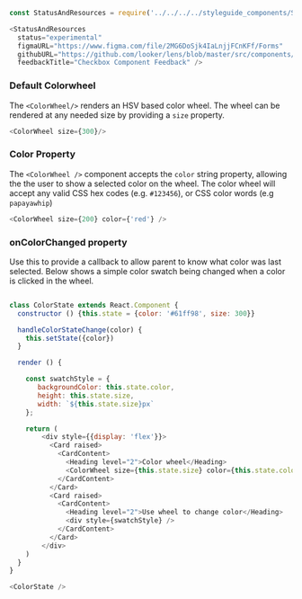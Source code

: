 ```js noeditor
const StatusAndResources = require('../../../../styleguide_components/StatusAndResources').StatusAndResources;

<StatusAndResources
  status="experimental"
  figmaURL="https://www.figma.com/file/2MG6DoSjk4IaLnjjFCnKFf/Forms"
  githubURL="https://github.com/looker/lens/blob/master/src/components/Form/Inputs/Checkbox.tsx"
  feedbackTitle="Checkbox Component Feedback" />
```

### Default Colorwheel

The `<ColorWheel/>` renders an HSV based color wheel.  The wheel can be rendered at any needed size by providing a `size` property.

```js
<ColorWheel size={300}/>
```

### Color Property

The `<ColorWheel />` component accepts the `color` string property, allowing the the user to show a selected color on the wheel. The color
wheel will accept any valid CSS hex codes (e.g. `#123456`), or CSS color words (e.g `papayawhip`)

```js
<ColorWheel size={200} color={'red'} />
```

### onColorChanged property

Use this to provide a callback to allow parent to know what color was last selected.  Below shows a simple color swatch being changed
when a color is clicked in the wheel.

```js

class ColorState extends React.Component {
  constructor () {this.state = {color: '#61ff98', size: 300}}

  handleColorStateChange(color) {
    this.setState({color})
  }

  render () {

    const swatchStyle = {
       backgroundColor: this.state.color,
       height: this.state.size,
       width: `${this.state.size}px`
    };

    return (
        <div style={{display: 'flex'}}>
          <Card raised>
            <CardContent>
              <Heading level="2">Color wheel</Heading>
              <ColorWheel size={this.state.size} color={this.state.color} onColorChange={(color) => this.handleColorStateChange(color)}/>
            </CardContent>
          </Card>
          <Card raised>
            <CardContent>
              <Heading level="2">Use wheel to change color</Heading>
              <div style={swatchStyle} />
            </CardContent>
          </Card>
        </div>
    )
  }
}

<ColorState />
```
